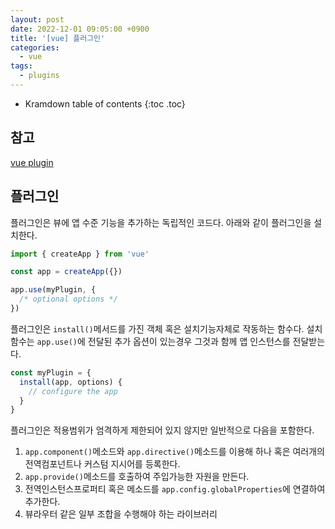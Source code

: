 ```yaml
---
layout: post
date: 2022-12-01 09:05:00 +0900
title: '[vue] 플러그인'
categories:
  - vue
tags:
  - plugins
---
```


* Kramdown table of contents
{:toc .toc}

## 참고

[vue plugin](https://vuejs.org/guide/reusability/plugins.html)


## 플러그인

플러그인은 뷰에 앱 수준 기능을 추가하는 독립적인 코드다. 아래와 같이 플러그인을 설치한다.  

```js
import { createApp } from 'vue'

const app = createApp({})

app.use(myPlugin, {
  /* optional options */
})

```

플러그인은 `install()`메서드를 가진 객체 혹은 설치기능자체로 작동하는 함수다. 설치함수는 `app.use()`에 전달된 추가 옵션이 있는경우 그것과 함께 앱 인스턴스를 전달받는다. 

```js
const myPlugin = {
  install(app, options) {
    // configure the app
  }
}
```

플러그인은 적용범위가 엄격하게 제한되어 있지 않지만 일반적으로 다음을 포함한다. 

1. `app.component()`메소드와 `app.directive()`메소드를 이용해 하나 혹은 여러개의 전역컴포넌트나 커스텀 지시어를 등록한다. 
2. `app.provide()`메소드를 호출하여 주입가능한 자원을 만든다. 
3. 전역인스턴스프로퍼티 혹은 메소드를 `app.config.globalProperties`에 연결하여 추가한다. 
4. 뷰라우터 같은 일부 조합을 수행해야 하는 라이브러리

